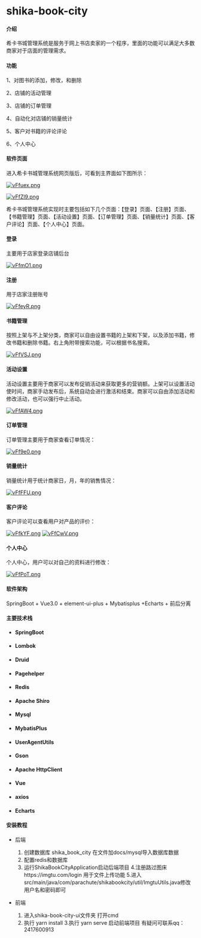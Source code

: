 # shika-book-city

#### 介绍

希卡书城管理系统是服务于网上书店卖家的一个程序，里面的功能可以满足大多数商家对于店面的管理需求。

#### 功能

1、对图书的添加，修改，和删除  

2、店铺的活动管理  

3、店铺的订单管理  

4、自动化对店铺的销量统计  

5、客户对书籍的评论评论  

6、个人中心  

#### 软件页面

   进入希卡书城管理系统网页版后，可看到主界面如下图所示：

[![vFfuex.png](https://s1.ax1x.com/2022/07/31/vFfuex.png)](https://imgtu.com/i/vFfuex)

[![vFfZl9.png](https://s1.ax1x.com/2022/07/31/vFfZl9.png)](https://imgtu.com/i/vFfZl9)

希卡书城管理系统实现时主要包括如下几个页面：【登录】页面、【注册】页面、【书籍管理】页面、【活动设置】页面、【订单管理】页面、【销量统计】页面、【客户评论】页面、【个人中心】页面。

#### 登录

主要用于店家登录店铺后台

[![vFfmO1.png](https://s1.ax1x.com/2022/07/31/vFfmO1.png)](https://imgtu.com/i/vFfmO1)

#### 注册

用于店家注册账号

[![vFfeyR.png](https://s1.ax1x.com/2022/07/31/vFfeyR.png)](https://imgtu.com/i/vFfeyR)

#### 书籍管理

按照上架与不上架分类，商家可以自由设置书籍的上架和下架，以及添加书籍，修改书籍和删除书籍。右上角附带搜索功能，可以根据书名搜索。

[![vFfVSJ.png](https://s1.ax1x.com/2022/07/31/vFfVSJ.png)](https://imgtu.com/i/vFfVSJ)

  

####  活动设置

活动设置主要用于商家可以发布促销活动来获取更多的营销额。上架可以设置活动使时间，商家手动发布后，系统自动会进行激活和结束。商家可以自由添加活动和修改活动，也可以强行中止活动。

[![vFfAW4.png](https://s1.ax1x.com/2022/07/31/vFfAW4.png)](https://imgtu.com/i/vFfAW4)


####  订单管理

订单管理主要用于商家查看订单情况：

 

[![vFf9e0.png](https://s1.ax1x.com/2022/07/31/vFf9e0.png)](https://imgtu.com/i/vFf9e0)

#### 销量统计

销量统计用于统计商家日，月，年的销售情况：

[![vFfFFU.png](https://s1.ax1x.com/2022/07/31/vFfFFU.png)](https://imgtu.com/i/vFfFFU)

 

#### 客户评论

客户评论可以查看用户对产品的评价：

[![vFfkYF.png](https://s1.ax1x.com/2022/07/31/vFfkYF.png)](https://imgtu.com/i/vFfkYF)
[![vFfCwV.png](https://s1.ax1x.com/2022/07/31/vFfCwV.png)](https://imgtu.com/i/vFfCwV)

 

#### 个人中心

个人中心，用户可以对自己的资料进行修改：

[![vFfPoT.png](https://s1.ax1x.com/2022/07/31/vFfPoT.png)](https://imgtu.com/i/vFfPoT)

 

#### 软件架构

SpringBoot + Vue3.0 + element-ui-plus + Mybatisplus +Echarts + 前后分离



#### 主要技术栈

- #### SpringBoot

- #### Lombok

- #### Druid

- #### Pagehelper

- #### Redis

- #### Apache Shiro

- #### Mysql

- #### MybatisPlus

- #### UserAgentUtils

- #### Gson

- #### Apache HttpClient

- #### Vue

- #### axios

- #### Echarts

#### 安装教程

- 后端

  1. 创建数据库 shika_book_city 在文件加docs/mysql导入数据库数据
  2. 配置redis和数据库
  3. 运行ShikaBookCityApplication启动后端项目
  4.注册路过图床https://imgtu.com/login 用于文件上传功能
  5.进入src/main/java/com/parachute/shikabookcity/util/ImgtuUtils.java修改用户名和密码即可
- 前端

  1. 进入shika-book-city-ui文件夹 打开cmd 
  2. 执行 yarn install
  3.执行 yarn serve 启动前端项目
有疑问可联系qq：2417600913